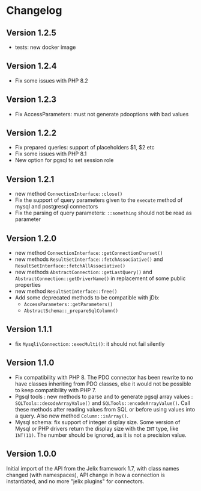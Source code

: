 Changelog
=========

Version 1.2.5
--------------

- tests: new docker image

Version 1.2.4
-------------

* Fix some issues with PHP 8.2

Version 1.2.3
-------------

- Fix AccessParameters: must not generate pdooptions with bad values

Version 1.2.2
-------------

- Fix prepared queries: support of placeholders $1, $2 etc
- Fix some issues with PHP 8.1
- New option for pgsql to set session role

Version 1.2.1
--------------

- new method `ConnectionInterface::close()`
- Fix the support of query parameters given to the `execute` method of mysql and postgresql connectors
- Fix the parsing of query parameters: `::something` should not be read as parameter

Version 1.2.0
--------------

- new method `ConnectionInterface::getConnectionCharset()`
- new methods `ResultSetInterface::fetchAssociative()` and `ResultSetInterface::fetchAllAssociative()`
- new methods `AbstractConnection::getLastQuery()` and `AbstractConnection::getDriverName()` in replacement of some public properties
- new method `ResultSetInterface::free()`
- Add some deprecated methods to be compatible with jDb:
  - `AccessParameters::getParameters()`
  - `AbstractSchema::_prepareSqlColumn()`

Version 1.1.1
-------------

- fix `Mysqli\Connection::execMulti()`: it should not fail silently

Version 1.1.0
-------------

- Fix compatibility with PHP 8. The PDO connector has been rewrite to no
  have classes inheriting from PDO classes, else it would not be possible to
  keep compatibility with PHP 7.
- Pgsql tools : new methods to parse and to generate pgsql array values :
  `SQLTools::decodeArrayValue()` and `SQLTools::encodeArrayValue()`. Call these
  methods after reading values from SQL or before using values into a query. 
  Also new method `Column::isArray()`.
- Mysql schema: fix support of integer display size.
  Some version of Mysql or PHP drivers return the display size
  with the `INT` type, like `INT(11)`. The number should be ignored,
  as it is not a precision value.

Version 1.0.0
-------------

Initial import of the API from the Jelix framework 1.7, with class names changed
(with namespaces), API change in how a connection is instantiated, and no more 
"jelix plugins" for connectors.
